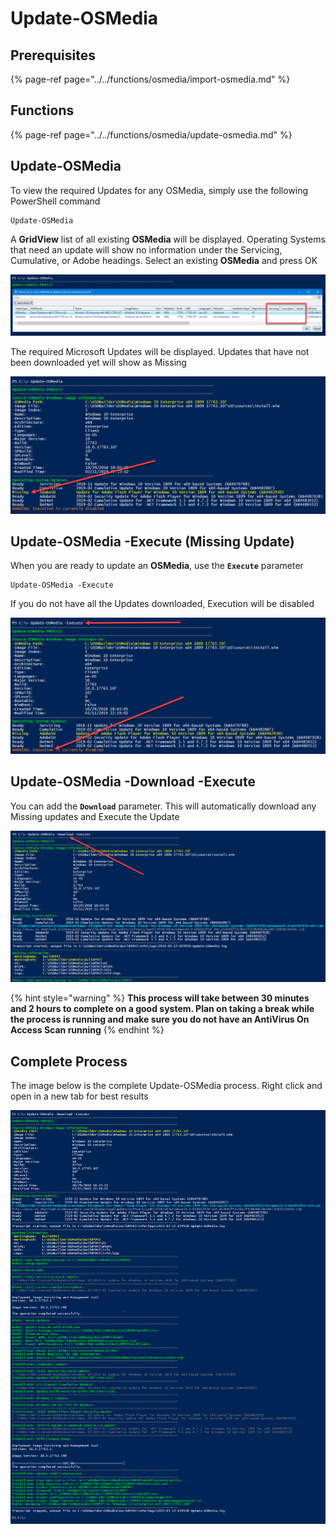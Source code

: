 # Update-OSMedia

## Prerequisites

{% page-ref page="../../functions/osmedia/import-osmedia.md" %}

## Functions

{% page-ref page="../../functions/osmedia/update-osmedia.md" %}

## Update-OSMedia

To view the required Updates for any OSMedia, simply use the following PowerShell command

```text
Update-OSMedia
```

A **GridView** list of all existing **OSMedia** will be displayed.  Operating Systems that need an update will show no information under the Servicing, Cumulative, or Adobe headings.  Select an existing **OSMedia** and press OK

![](../../../../.gitbook/assets/2019-02-10_2-46-42.png)

The required Microsoft Updates will be displayed.  Updates that have not been downloaded yet will show as Missing

![](../../../../.gitbook/assets/image%20%28273%29.png)

## Update-OSMedia -Execute \(Missing Update\)

When you are ready to update an **OSMedia**, use the **`Execute`** parameter

```text
Update-OSMedia -Execute
```

If you do not have all the Updates downloaded, Execution will be disabled

![](../../../../.gitbook/assets/image%20%28126%29.png)

## Update-OSMedia -Download -Execute

You can add the **`Download`** parameter.  This will automatically download any Missing updates and Execute the Update

![](../../../../.gitbook/assets/image%20%28145%29.png)

{% hint style="warning" %}
**This process will take between 30 minutes and 2 hours to complete on a good system.  Plan on taking a break while the process is running and make sure you do not have an AntiVirus On Access Scan running**
{% endhint %}

## Complete Process

The image below is the complete Update-OSMedia process.  Right click and open in a new tab for best results

![](../../../../.gitbook/assets/image%20%2852%29.png)









